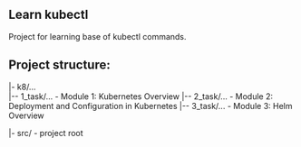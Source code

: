 Learn kubectl
---
Project for learning base of kubectl commands. 

Project structure:
--
|- k8/...        
|-- 1_task/...   - Module 1: Kubernetes Overview
|-- 2_task/...   - Module 2: Deployment and Configuration in Kubernetes
|-- 3_task/...   - Module 3: Helm Overview

|- src/ - project root
